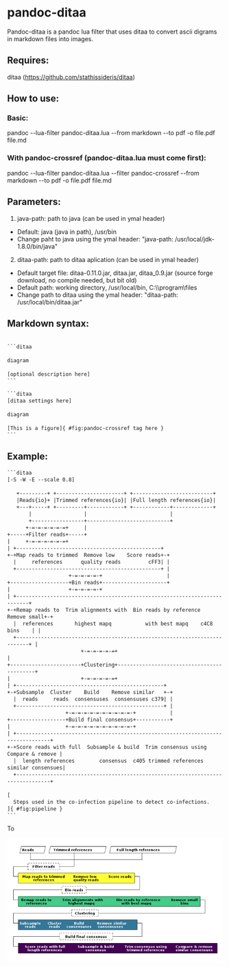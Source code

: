 # pandoc-ditaa

Pandoc-ditaa is a pandoc lua filter that uses ditaa to convert ascii digrams in markdown files into images.

## Requires:

ditaa (https://github.com/stathissideris/ditaa)

## How to use:

### Basic:

pandoc --lua-filter pandoc-ditaa.lua --from markdown --to pdf -o file.pdf file.md

### With pandoc-crossref (pandoc-ditaa.lua must come first):

pandoc --lua-filter pandoc-ditaa.lua --filter pandoc-crossref --from markdown --to pdf -o file.pdf file.md

## Parameters:

1. java-path: path to java (can be used in ymal header)
  - Default: java (java in path), /usr/bin
  - Change paht to java using the ymal header: "java-path: /usr/local/jdk-1.8.0/bin/java"
2. ditaa-path: path to ditaa aplication (can be used in ymal header)
  - Default target file: ditaa-0.11.0.jar, ditaa.jar, ditaa_0.9.jar (source forge download, no compile needed, but bit old)
  - Default path: working directory, /usr/local/bin, C:\\\\program\\files
  - Change path to ditaa using the ymal header: "ditaa-path: /usr/local/bin/ditaa.jar"

## Markdown syntax:

````

```ditaa

diagram

[optional description here]
```
````

````
```ditaa
[ditaa settings here]

diagram

[This is a figure]{ #fig:pandoc-crossref tag here }
```
````


## Example:

````
```ditaa
[-S -W -E --scale 0.8]

   +---------+ +----------------------+ +--------------------------+
   |Reads{io}+ |Trimmed references{io}| |Full length references{io}|
   +---+-----+ +---------+------------+ +------------+-------------+
       |                 |                           |
       +-----------------+---------------------------+
      +-=-=-=-=-=-=+     |
+-----+Filter reads+-----+
|     +-=-=-=-=-=-=+
| +-----------------------------------------------+
+-+Map reads to trimmed  Remove low    Score reads+-+
  |     references      quality reads         cFF3| |
  +-----------------------------------------------+ |
                    +-=-=-=-=-+                     |
+-------------------+Bin reads+---------------------+
|                   +-=-=-=-=-+
| +--------------------------------------------------------------------------+
+-+Remap reads to  Trim alignments with  Bin reads by reference  Remove small+-+
  |  references       highest mapq           with best mapq    c4C8  bins    | |
  +--------------------------------------------------------------------------+ |
                        +-=-=-=-=-=+                                           |
+-----------------------+Clustering+-------------------------------------------+
|                       +-=-=-=-=-=+    
| +------------------------------------------------+
+-+Subsample  Cluster    Build    Remove similar   +-+
  |  reads     reads  consensuses  consensuses c379| |
  +------------------------------------------------+ |
                   +-=-=-=-=-=-=-=-=-=-=-+           |
+------------------+Build final consensus+-----------+
|                  +-=-=-=-=-=-=-=-=-=-=-+
| +---------------------------------------------------------------------------------+
+-+Score reads with full  Subsample & build  Trim consensus using  Compare & remove |
  |  length references        consensus  c405 trimmed references  similar consensues|
  +---------------------------------------------------------------------------------+

[
  Steps used in the co-infection pipeline to detect co-infections.
]{ #fig:pipeline }
```
````

To

![An example image](ditaa0.png)
